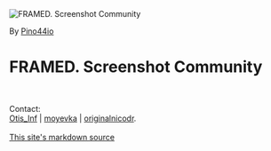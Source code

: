 <div class="figure">
<img src="Images/framed_intro_pino.jpg" alt="FRAMED. Screenshot Community" title="By Pino44io" class="autosize" />
<p>By <a href="https://www.deviantart.com/pino44io/" target="_blank">Pino44io</a></p>
</div>
<h1 class="text-center">FRAMED. Screenshot Community</h1>
<br/>
<p class="text-center">
Contact:<br>
<i class="fa fa-twitter"></i> <a href="https://twitter.com/FransBouma" target="_blank">Otis_Inf</a> |
<i class="fa fa-twitter"></i> <a href="https://twitter.com/moyevka" target="_blank">moyevka</a> |
<i class="fa fa-twitter"></i> <a href="https://twitter.com/originalnicodr" target="_blank">originalnicodr</a>.
<br><br>
<a href="https://github.com/framedsc/Sitesource" target="_blank"><i class="fa fa-github"></i>This site's markdown source</a>
</p>
